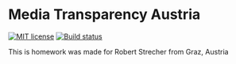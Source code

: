 # Media Transparency Austria

[![MIT license](https://img.shields.io/badge/license-MIT-blue.svg)](LICENSE)
[![Build status](https://img.shields.io/travis/willbasky/MediaTransparencyAustria.svg?logo=travis)](https://travis-ci.org/willbasky/MediaTransparencyAustria)

This is homework was made for Robert Strecher from Graz, Austria
